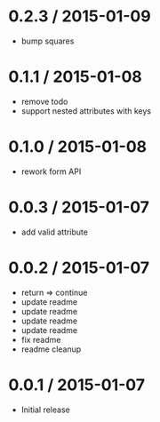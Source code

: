 
0.2.3 / 2015-01-09
==================

  * bump squares

0.1.1 / 2015-01-08
==================

  * remove todo
  * support nested attributes with keys

0.1.0 / 2015-01-08
==================

  * rework form API

0.0.3 / 2015-01-07
==================

  * add valid attribute

0.0.2 / 2015-01-07
==================

  * return => continue
  * update readme
  * update readme
  * update readme
  * update readme
  * fix readme
  * readme cleanup

0.0.1 / 2015-01-07
==================

  * Initial release
